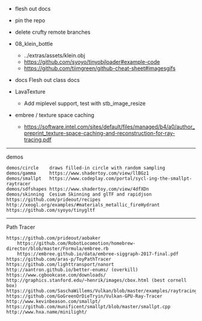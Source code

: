 - flesh out docs
- pin the repo
- delete crufty remote branches
- 08_klein_bottle
    - ../extras/assets/klein.obj
    - https://github.com/syoyo/tinyobjloader#example-code
    - https://github.com/tiimgreen/github-cheat-sheet#imagesgifs
- docs
  Flesh out class docs

- LavaTexture
    - Add miplevel support, test with stb_image_resize
- embree / texture space caching
    - https://software.intel.com/sites/default/files/managed/b4/a0/author_preprint_texture-space-caching-and-reconstruction-for-ray-tracing.pdf

---------------------

demos

    demos/circle    draws filled-in circle with random sampling
    demos/gamma     https://www.shadertoy.com/view/llBGz1
    demos/smallpt   https://www.codeplay.com/portal/sycl-ing-the-smallpt-raytracer
    demos/sdfshapes https://www.shadertoy.com/view/4dfXDn
    demos/skinning  Cesium Skinning and glTF and rapidjson
    https://github.com/prideout/recipes
    http://xeogl.org/examples/#materials_metallic_fireHydrant
    https://github.com/syoyo/tinygltf

---------------------

Path Tracer

    https://github.com/prideout/aobaker
        https://github.com/RobotLocomotion/homebrew-director/blob/master/Formula/embree.rb
        https://embree.github.io/data/embree-siggraph-2017-final.pdf
    https://github.com/aras-p/ToyPathTracer
    https://github.com/lighttransport/nanort
    http://aantron.github.io/better-enums/ (overkill)
    https://www.cgbookcase.com/downloads/
    http://graphics.stanford.edu/~henrik/images/cbox.html (best cornell box)
    https://github.com/SaschaWillems/Vulkan/blob/master/examples/raytracing/raytracing.cpp
    https://github.com/GoGreenOrDieTryin/Vulkan-GPU-Ray-Tracer
    http://www.kevinbeason.com/smallpt/
    https://github.com/munificent/smallpt/blob/master/smallpt.cpp
    http://www.hxa.name/minilight/
